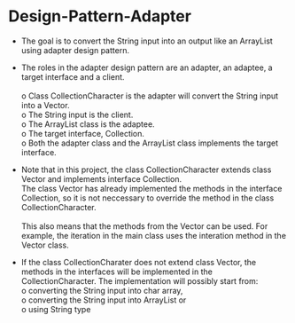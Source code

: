 # Design-Pattern-Adapter

- The goal is to convert the String input into an output like an ArrayList<Character> using adapter design pattern.<br />

- The roles in the adapter design pattern are an adapter, an adaptee, a target interface and a client. <br /><br /> 
o Class CollectionCharacter is the adapter will convert the String input into a Vector<Character>. <br />
o The String input is the client.   
o The ArrayList class is the adaptee. <br /> 
o The target interface, Collection<Character>. <br /> 
o Both the adapter class and the ArrayList class implements the target interface.  <br /> 
  
- Note that in this project, the class CollectionCharacter extends class Vector and implements interface Collection. <br />
The class Vector has already implemented the methods in the interface Collection, so it is not neccessary to override the method in the class CollectionCharacter.<br /><br />This also means that the methods from the Vector can be used. For example, the iteration in the main class uses the interation method in the Vector class. <br /> 


- If the class CollectionCharater does not extend class Vector, the methods in the interfaces will be implemented in the CollectionCharacter. The implementation will possibly start from: <br />
o converting the String input into char array, <br /> 
o converting the String input into ArrayList or  <br />
o using String type  <br />
 

  
